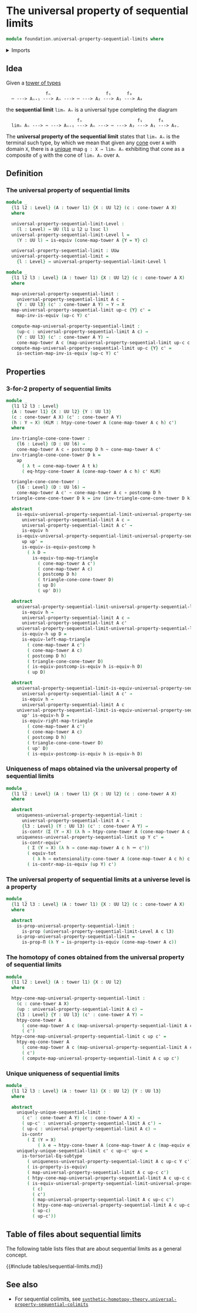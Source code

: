 # The universal property of sequential limits

```agda
module foundation.universal-property-sequential-limits where
```

<details><summary>Imports</summary>

```agda
open import foundation.action-on-identifications-functions
open import foundation.cones-over-towers
open import foundation.dependent-pair-types
open import foundation.equivalences
open import foundation.postcomposition-functions
open import foundation.subtype-identity-principle
open import foundation.towers
open import foundation.universe-levels

open import foundation-core.contractible-maps
open import foundation-core.contractible-types
open import foundation-core.function-types
open import foundation-core.functoriality-dependent-pair-types
open import foundation-core.functoriality-function-types
open import foundation-core.homotopies
open import foundation-core.identity-types
open import foundation-core.propositions
```

</details>

## Idea

Given a [tower of types](foundation.towers.md)

```text
               fₙ                     f₁      f₀
  ⋯ ---> Aₙ₊₁ ---> Aₙ ---> ⋯ ---> A₂ ---> A₁ ---> A₀
```

the **sequential limit** `limₙ Aₙ` is a universal type completing the diagram

```text
                           fₙ                     f₁      f₀
  limₙ Aₙ ---> ⋯ ---> Aₙ₊₁ ---> Aₙ ---> ⋯ ---> A₂ ---> A₁ ---> A₀.
```

The **universal property of the sequential limit** states that `limₙ Aₙ` is the
terminal such type, by which we mean that given any
[cone](foundation.cones-over-towers.md) over `A` with domain `X`, there is a
[unique](foundation-core.contractible-types.md) map `g : X → limₙ Aₙ` exhibiting
that cone as a composite of `g` with the cone of `limₙ Aₙ` over `A`.

## Definition

### The universal property of sequential limits

```agda
module _
  {l1 l2 : Level} (A : tower l1) {X : UU l2} (c : cone-tower A X)
  where

  universal-property-sequential-limit-Level :
    (l : Level) → UU (l1 ⊔ l2 ⊔ lsuc l)
  universal-property-sequential-limit-Level l =
    (Y : UU l) → is-equiv (cone-map-tower A {Y = Y} c)

  universal-property-sequential-limit : UUω
  universal-property-sequential-limit =
    {l : Level} → universal-property-sequential-limit-Level l

module _
  {l1 l2 l3 : Level} (A : tower l1) {X : UU l2} (c : cone-tower A X)
  where

  map-universal-property-sequential-limit :
    universal-property-sequential-limit A c →
    {Y : UU l3} (c' : cone-tower A Y) → Y → X
  map-universal-property-sequential-limit up-c {Y} c' =
    map-inv-is-equiv (up-c Y) c'

  compute-map-universal-property-sequential-limit :
    (up-c : universal-property-sequential-limit A c) →
    {Y : UU l3} (c' : cone-tower A Y) →
    cone-map-tower A c (map-universal-property-sequential-limit up-c c') ＝ c'
  compute-map-universal-property-sequential-limit up-c {Y} c' =
    is-section-map-inv-is-equiv (up-c Y) c'
```

## Properties

### 3-for-2 property of sequential limits

```agda
module _
  {l1 l2 l3 : Level}
  {A : tower l1} {X : UU l2} {Y : UU l3}
  (c : cone-tower A X) (c' : cone-tower A Y)
  (h : Y → X) (KLM : htpy-cone-tower A (cone-map-tower A c h) c')
  where

  inv-triangle-cone-cone-tower :
    {l6 : Level} (D : UU l6) →
    cone-map-tower A c ∘ postcomp D h ~ cone-map-tower A c'
  inv-triangle-cone-cone-tower D k =
    ap
      ( λ t → cone-map-tower A t k)
      ( eq-htpy-cone-tower A (cone-map-tower A c h) c' KLM)

  triangle-cone-cone-tower :
    {l6 : Level} (D : UU l6) →
    cone-map-tower A c' ~ cone-map-tower A c ∘ postcomp D h
  triangle-cone-cone-tower D k = inv (inv-triangle-cone-cone-tower D k)

  abstract
    is-equiv-universal-property-sequential-limit-universal-property-sequential-limit :
      universal-property-sequential-limit A c →
      universal-property-sequential-limit A c' →
      is-equiv h
    is-equiv-universal-property-sequential-limit-universal-property-sequential-limit
      up up' =
      is-equiv-is-equiv-postcomp h
        ( λ D →
          is-equiv-top-map-triangle
            ( cone-map-tower A c')
            ( cone-map-tower A c)
            ( postcomp D h)
            ( triangle-cone-cone-tower D)
            ( up D)
            ( up' D))

  abstract
    universal-property-sequential-limit-universal-property-sequential-limit-is-equiv :
      is-equiv h →
      universal-property-sequential-limit A c →
      universal-property-sequential-limit A c'
    universal-property-sequential-limit-universal-property-sequential-limit-is-equiv
      is-equiv-h up D =
      is-equiv-left-map-triangle
        ( cone-map-tower A c')
        ( cone-map-tower A c)
        ( postcomp D h)
        ( triangle-cone-cone-tower D)
        ( is-equiv-postcomp-is-equiv h is-equiv-h D)
        ( up D)

  abstract
    universal-property-sequential-limit-is-equiv-universal-property-sequential-limit :
      universal-property-sequential-limit A c' →
      is-equiv h →
      universal-property-sequential-limit A c
    universal-property-sequential-limit-is-equiv-universal-property-sequential-limit
      up' is-equiv-h D =
      is-equiv-right-map-triangle
        ( cone-map-tower A c')
        ( cone-map-tower A c)
        ( postcomp D h)
        ( triangle-cone-cone-tower D)
        ( up' D)
        ( is-equiv-postcomp-is-equiv h is-equiv-h D)
```

### Uniqueness of maps obtained via the universal property of sequential limits

```agda
module _
  {l1 l2 : Level} (A : tower l1) {X : UU l2} (c : cone-tower A X)
  where

  abstract
    uniqueness-universal-property-sequential-limit :
      universal-property-sequential-limit A c →
      {l3 : Level} (Y : UU l3) (c' : cone-tower A Y) →
      is-contr (Σ (Y → X) (λ h → htpy-cone-tower A (cone-map-tower A c h) c'))
    uniqueness-universal-property-sequential-limit up Y c' =
      is-contr-equiv'
        ( Σ (Y → X) (λ h → cone-map-tower A c h ＝ c'))
        ( equiv-tot
          ( λ h → extensionality-cone-tower A (cone-map-tower A c h) c'))
        ( is-contr-map-is-equiv (up Y) c')
```

### The universal property of sequential limits at a universe level is a property

```agda
module _
  {l1 l2 l3 : Level} (A : tower l1) {X : UU l2} (c : cone-tower A X)
  where

  abstract
    is-prop-universal-property-sequential-limit :
      is-prop (universal-property-sequential-limit-Level A c l3)
    is-prop-universal-property-sequential-limit =
      is-prop-Π (λ Y → is-property-is-equiv (cone-map-tower A c))
```

### The homotopy of cones obtained from the universal property of sequential limits

```agda
module _
  {l1 l2 : Level} (A : tower l1) {X : UU l2}
  where

  htpy-cone-map-universal-property-sequential-limit :
    (c : cone-tower A X)
    (up : universal-property-sequential-limit A c) →
    {l3 : Level} {Y : UU l3} (c' : cone-tower A Y) →
    htpy-cone-tower A
      ( cone-map-tower A c (map-universal-property-sequential-limit A c up c'))
      ( c')
  htpy-cone-map-universal-property-sequential-limit c up c' =
    htpy-eq-cone-tower A
      ( cone-map-tower A c (map-universal-property-sequential-limit A c up c'))
      ( c')
      ( compute-map-universal-property-sequential-limit A c up c')
```

### Unique uniqueness of sequential limits

```agda
module _
  {l1 l2 l3 : Level} (A : tower l1) {X : UU l2} {Y : UU l3}
  where

  abstract
    uniquely-unique-sequential-limit :
      ( c' : cone-tower A Y) (c : cone-tower A X) →
      ( up-c' : universal-property-sequential-limit A c') →
      ( up-c : universal-property-sequential-limit A c) →
      is-contr
        ( Σ (Y ≃ X)
            ( λ e → htpy-cone-tower A (cone-map-tower A c (map-equiv e)) c'))
    uniquely-unique-sequential-limit c' c up-c' up-c =
      is-torsorial-Eq-subtype
        ( uniqueness-universal-property-sequential-limit A c up-c Y c')
        ( is-property-is-equiv)
        ( map-universal-property-sequential-limit A c up-c c')
        ( htpy-cone-map-universal-property-sequential-limit A c up-c c')
        ( is-equiv-universal-property-sequential-limit-universal-property-sequential-limit
          ( c)
          ( c')
          ( map-universal-property-sequential-limit A c up-c c')
          ( htpy-cone-map-universal-property-sequential-limit A c up-c c')
          ( up-c)
          ( up-c'))
```

## Table of files about sequential limits

The following table lists files that are about sequential limits as a general
concept.

{{#include tables/sequential-limits.md}}

## See also

- For sequential colimits, see
  [`synthetic-homotopy-theory.universal-property-sequential-colimits`](synthetic-homotopy-theory.universal-property-sequential-colimits.md)
